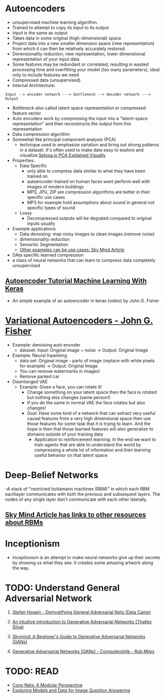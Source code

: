 
# Autoencoders
- unsupervised machine learning algorithm.
- Trained to attempt to copy its input to its output
- Input is the same as output
- Takes data in some original (high-dimensional) space
- Project data into a new smaller dimension space (new representation) from which it can then be
relatively accurately restored.
- Dimensionality reduction, new representation, lower dimenstional representation of your input data
- Some features may be redundant or correlated, resulting in wasted processing time
and overfitting your model (too many parameters), ideal only to include features we need
- Compressed data (unsupervised)
- Internal Architecture:
```
Input --> encoder network ---> bottleneck --> decoder network ---> Output
```
- Bottleneck also called latent space representation or compressed feature vector
- Auto encoders work by compressing the input into a "latent-space representation" and then
reconstructs the output from this representation
- Data compression algorithm
- Somewhat like principal component analysis (PCA)
  - technique used to emphasize variation and bring out strong patterns in a dataset. It's often used to make data easy to explore and visualize.[Setosa.io PCA Explained Visually](http://setosa.io/ev/principal-component-analysis/)
- Properties:
  - Data Specific
    - only able to compress data similar to what they have been trained on
    - autoencoder trained on human faces wont perform well with images of modern buildings
    - MP3, JPG, ZIP are compression algorithms are better in their specific use cases
    - MP3 for example hold assumptions about sound in general not specific types of sound
  - Lossy
    - Decompressed outputs will be degrated compared to original inputs usually
- Example applications
  - Data denoising: map noisy images to clean images (remove noise)
  - dimensionality reduction
  - Semantic Segmentation
  - [Other examples can be use cases: Sky Mind Article](https://skymind.ai/wiki/deep-autoencoder)
- DAta specific learned compression
- a class of neural networks that can learn to compress data completely unsupervised

## [Autoencoder Tutorial Machine Learning With Keras](https://www.youtube.com/watch?v=uCaPP4blYAg)
- An simple example of an autoencoder in keras (video) by John G. Fisher

# [Variational Autoencoders - John G. Fisher](https://www.youtube.com/watch?v=9zKuYvjFFS8)
- Example: denoising auto encoder
  - dataset: Input: Original image + noise -> Output: Original Image
- Example: Neural Inpainting
  - data set: Original image - parts of image (replace with white pixels for example) -> Output: Original Image
  - You can remove watermarks in images!
  - Remove parked car
- Disentanged VAE
  - Example: Given a face, you can rotate it!
    - Change something on your latent space then the face is rotated but nothing else changes (same person!)
    - If you do the same in normal VAE the face rotates but also changes!
    - Goal: Have some kind of a network that can extract very useful causal features
      from a very high dimensional space then use those features for some task that it is trying to learn. And the hope is then that those learned features will also generalize
      to domains outside of your training data
      - Application to reinforcement learning: In the end we want to train agents that are able to understand the world by compressing a whole lot of information and then learning useful behavior on that latent space

# Deep-Belief Networks
-A stack of "restricted boltamann machines (RBM)"  in which each RBM eachlayer communicates with both the previous and subsequent layers. The nodes of any single layer don’t communicate with each other laterally.
## [Sky Mind Article has links to other resources about RBMs](https://skymind.ai/wiki/restricted-boltzmann-machine)


# Inceptionism
- Inceptionism is an attempt to make neural networks give up their secrets by showing us what they see. It creates some amazing artwork along the way.


# TODO: Understand General Adversarial Network

1. [Stefan Hosein - Demystifying General Adversarial Nets (Data Camp)](https://datacamp.com/community/tutorials/generative-adversarial-networks)

2. [An intuitive introduction to Generative Adversarial Networks (Thalles Silva)](https://medium.freecodecamp.org/an-intuitive-introduction-to-generative-adversarial-networks-gans-7a2264a81394)

3. [Skymind: A Beginner's Guide to Generative Adversarial Networks (GANs)](https://skymind.ai/wiki/generative-adversarial-network-gan)

4. [Generative Adversarial Networks (GANs) - Computerphile - Rob Miles](https://www.youtube.com/watch?v=Sw9r8CL98N0&t=67s)

# TODO: READ

- [Conv Nets: A Modular Perspective](http://colah.github.io/posts/2014-07-Conv-Nets-Modular/)
- [Exploring Models and Data for Image Question
Answering](https://arxiv.org/pdf/1505.02074.pdf)
